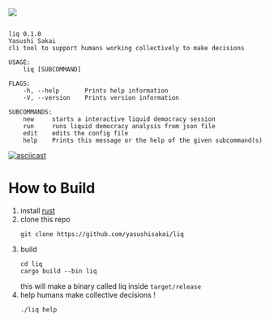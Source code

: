 ![](https://www.dropbox.com/s/o3cdzdbo760te71/logo.png?raw=1)
```

liq 0.1.0
Yasushi Sakai
cli tool to support humans working collectively to make decisions

USAGE:
    liq [SUBCOMMAND]

FLAGS:
    -h, --help       Prints help information
    -V, --version    Prints version information

SUBCOMMANDS:
    new     starts a interactive liquid democracy session
    run     runs liquid democracy analysis from json file
    edit    edits the config file
    help    Prints this message or the help of the given subcommand(s)
```

[![asciicast](https://asciinema.org/a/277585.svg)](https://asciinema.org/a/277585?t=4&speed=2)

# How to Build

1. install [rust](https://www.rust-lang.org/tools/install)
2. clone this repo
   ```
   git clone https://github.com/yasushisakai/liq
   ```
3. build
   ```
   cd liq
   cargo build --bin liq 
   ```
    this will make a binary called liq inside `target/release`
4. help humans make collective decisions !
   ```
   ./liq help
   ```
